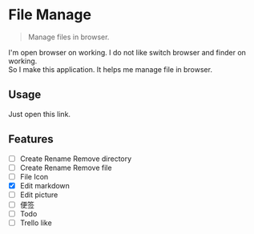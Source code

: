# File Manage
> Manage files in browser.

I'm open browser on working. I do not like switch browser and finder on working.    
So I make this application. It helps me manage file in browser.

## Usage

Just open this link.

## Features

- [ ] Create Rename Remove directory
- [ ] Create Rename Remove file
- [ ] File Icon
- [x] Edit markdown
- [ ] Edit picture
- [ ] 便签
- [ ] Todo
- [ ] Trello like
